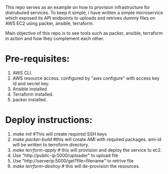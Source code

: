 This repo serves as an example on how to provision infrastructure for distrubuted services.
To keep it simple, i have written a simple microservice which exposed its API endpoints to uploads and retrives dummy files on AWS EC2 using packer, ansible, terraform.

Main objective of this repo is to see tools such as packer, ansible, terraform in action and how they complement each other.

# Pre-requisites:

1) AWS CLI.
2) AWS resource access. configured by "aws configure" with access key id and secret key.
3) Ansible installed
4) Terraform installed.
5) packer installed.

# Deploy instructions:

1) *make init* #This will create required SSH keys
2) *make packer-build* #this will create AMI with required packages. ami-id will be written to terroform directory.
3) *make terrform-apply* # this will provision and deploy the service to ec2.
4) Use "http://public-ip:5000/uploader" to upload file
5) Use "http://serverip:5000/get?file=filename" to retrive file
5) *make terrform-destroy* # this will de-provision the resources.
